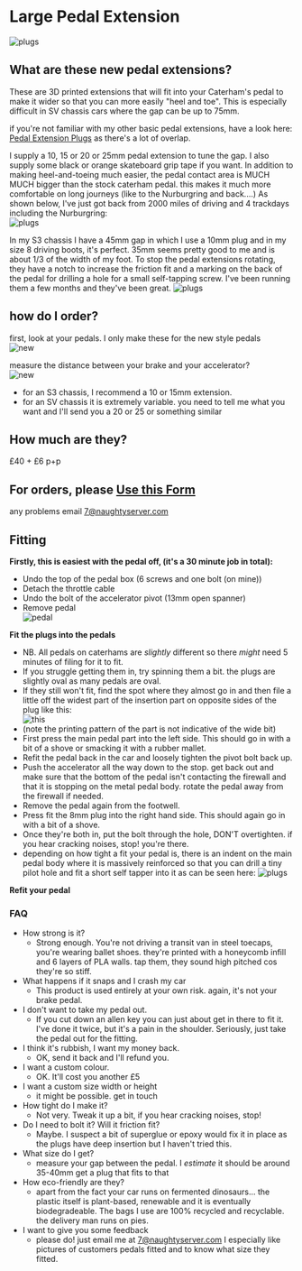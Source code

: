 # Large Pedal Extension
![plugs](img/footwell.jpeg)

## What are these new pedal extensions?
These are 3D printed extensions that will fit into your Caterham's pedal to make it wider so that you can more easily "heel and toe". This is especially difficult in SV chassis cars where the gap can be up to 75mm.

if you're not familiar with my other basic pedal extensions, have a look here:
[Pedal Extension Plugs](/pedals) as there's a lot of overlap.

I supply a 10, 15 or 20 or 25mm pedal extension to tune the gap. I also supply some black or orange skateboard grip tape if you want. 
In addition to making heel-and-toeing much easier, the pedal contact area is MUCH MUCH bigger than the stock caterham pedal. this makes it much more comfortable on long journeys (like to the Nurburgring and back....) 
As shown below, I've just got back from 2000 miles of driving and 4 trackdays including the Nurburgring:<br/>
![plugs](img/go-pedal-front.jpeg)


In my S3 chassis I have a 45mm gap in which I use a 10mm plug and in my size 8 driving boots, it's perfect. 35mm seems pretty good to me and is about 1/3 of the width of my foot.
To stop the pedal extensions rotating, they have a notch to increase the friction fit and a marking on the back of the pedal for drilling a hole for a small self-tapping screw.
I've been running them a few months and they've been great. 
![plugs](img/go-pedal-back.jpeg)

## how do I order?
first, look at your pedals.
I only make these for the new style pedals<br/> 
![new](img/new.jpeg)<br/>

measure the distance between your brake and your accelerator?  
![new](img/measure-s3.jpeg)

* for an S3 chassis, I recommend a 10 or 15mm extension.
* for an SV chassis it is extremely variable. you need to tell me what you want and I'll send you a 20 or 25 or something similar

## How much are they?
£40 + £6 p+p

## For orders, please [Use this Form](https://forms.gle/sPQRxxCLE6LbUPCn9)
any problems email 7@naughtyserver.com

## Fitting
**Firstly, this is easiest with the pedal off, (it's a 30 minute job in total):**
* Undo the top of the pedal box (6 screws and one bolt (on mine))
* Detach the throttle cable
* Undo the bolt of the accelerator pivot (13mm open spanner)
* Remove pedal
  <br/>
  ![pedal](img/pedal.jpeg)
  <br/>

**Fit the plugs into the pedals**
* NB. All pedals on caterhams are _slightly_ different so there _might_ need 5 minutes of filing for it to fit.
* If you struggle getting them in, try spinning them a bit. the plugs are slightly oval as many pedals are oval.
* If they still won't fit, find the spot where they almost go in and then file a little off the widest part of the insertion part on opposite sides of the plug like this:
  <br/>
  ![this](img/filed.jpeg)
  <br/>
* (note the printing pattern of the part is not indicative of the wide bit)
* First press the main pedal part into the left side. This should go in with a bit of a shove or smacking it with a rubber mallet.
* Refit the pedal back in the car and loosely tighten the pivot bolt back up. 
* Push the accelerator all the way down to the stop. get back out and make sure that the bottom of the pedal isn't contacting the firewall and that it is stopping on the metal pedal body. rotate the pedal away from the firewall if needed. 
* Remove the pedal again from the footwell.
* Press fit the 8mm plug into the right hand side. This should again go in with a bit of a shove.
* Once they're both in, put the bolt through the hole, DON'T overtighten. if you hear cracking noises, stop! you're there.
* depending on how tight a fit your pedal is, there is an indent on the main pedal body where it is massively reinforced so that you can drill a tiny pilot hole and fit a short self tapper into it as can be seen here: ![plugs](img/reinforcement.jpeg)

**Refit your pedal**

### FAQ
- How strong is it?
  - Strong enough. You're not driving a transit van in steel toecaps, you're wearing ballet shoes. they're printed with a honeycomb infill and 6 layers of PLA walls. tap them, they sound high pitched cos they're so stiff.
- What happens if it snaps and I crash my car
  - This product is used entirely at your own risk. again, it's not your brake pedal.
- I don't want to take my pedal out.
  - If you cut down an allen key you can just about get in there to fit it. I've done it twice, but it's a pain in the shoulder. Seriously, just take the pedal out for the fitting.
- I think it's rubbish, I want my money back.
  - OK, send it back and I'll refund you.
- I want a custom colour.
  - OK. It'll cost you another £5
- I want a custom size width or height
  - it might be possible. get in touch
- How tight do I make it?
  - Not very. Tweak it up a bit, if you hear cracking noises, stop!
- Do I need to bolt it? Will it friction fit?
  - Maybe. I suspect a bit of superglue or epoxy would fix it in place as the plugs have deep insertion but I haven't tried this.
- What size do I get?
  - measure your gap between the pedal. I _estimate_ it should be around 35-40mm get a plug that fits to that
- How eco-friendly are they?
  - apart from the fact your car runs on fermented dinosaurs... the plastic itself is plant-based, renewable and it is eventually biodegradeable. The bags I use are 100% recycled and recyclable. the delivery man runs on pies.
- I want to give you some feedback
  - please do! just email me at 7@naughtyserver.com I especially like pictures of customers pedals fitted and to know what size they fitted.